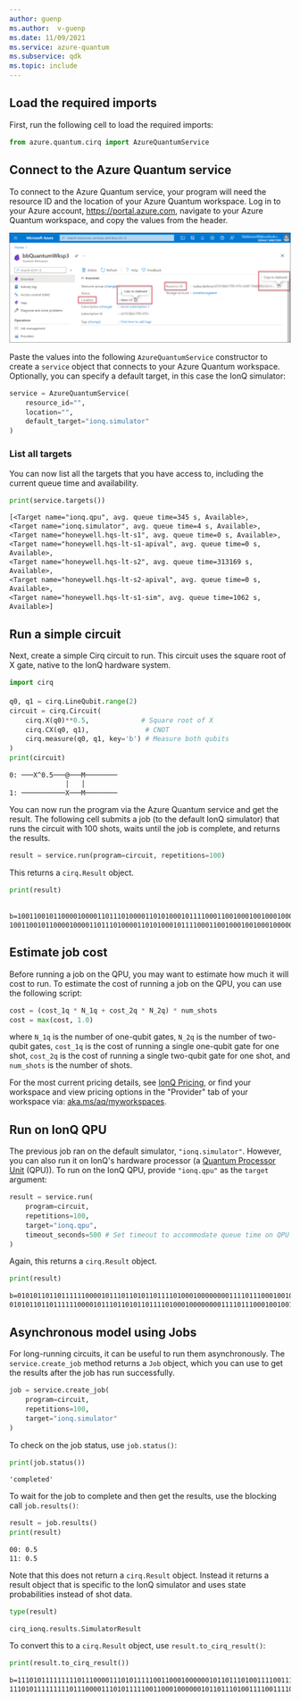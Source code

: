 ```yaml
---
author: guenp
ms.author:  v-guenp
ms.date: 11/09/2021
ms.service: azure-quantum
ms.subservice: qdk
ms.topic: include
---
```


## Load the required imports

First, run the following cell to load the required imports:

```python
from azure.quantum.cirq import AzureQuantumService
```

## Connect to the Azure Quantum service

To connect to the Azure Quantum service, your program will need the resource ID and the
location of your Azure Quantum workspace. Log in to your Azure account,
<https://portal.azure.com>, navigate to your Azure Quantum workspace, and
copy the values from the header.

![How to retrieve the resource ID and location from an Azure Quantum workspace](../media/azure-quantum-resource-id.png)

Paste the values into the following `AzureQuantumService` constructor to
create a `service` object that connects to your Azure Quantum workspace.
Optionally, you can specify a default target, in this case the IonQ simulator:

```python
service = AzureQuantumService(
    resource_id="",
    location="",
    default_target="ionq.simulator"
)
```

### List all targets

You can now list all the targets that you have access to, including the
current queue time and availability.

```python
print(service.targets())
```

```output
[<Target name="ionq.qpu", avg. queue time=345 s, Available>,
<Target name="ionq.simulator", avg. queue time=4 s, Available>,
<Target name="honeywell.hqs-lt-s1", avg. queue time=0 s, Available>,
<Target name="honeywell.hqs-lt-s1-apival", avg. queue time=0 s, Available>,
<Target name="honeywell.hqs-lt-s2", avg. queue time=313169 s, Available>,
<Target name="honeywell.hqs-lt-s2-apival", avg. queue time=0 s, Available>,
<Target name="honeywell.hqs-lt-s1-sim", avg. queue time=1062 s, Available>]
```

## Run a simple circuit

Next, create a simple Cirq circuit to run. This circuit uses the square
root of X gate, native to the IonQ hardware system.

```python
import cirq

q0, q1 = cirq.LineQubit.range(2)
circuit = cirq.Circuit(
    cirq.X(q0)**0.5,             # Square root of X
    cirq.CX(q0, q1),              # CNOT
    cirq.measure(q0, q1, key='b') # Measure both qubits
)
print(circuit)
```

```output
0: ───X^0.5───@───M────────
              │   │
1: ───────────X───M────────
```

You can now run the program via the Azure Quantum service and get the
result. The following cell submits a job (to the default IonQ simulator) that runs the circuit with
100 shots, waits until the job is complete, and returns the results.

```python
result = service.run(program=circuit, repetitions=100)
```

This returns a `cirq.Result` object.

```python
print(result)
```

```output
    b=1001100101100001000011011101000011010100010111100011001000100100010000001110010010101110110000011010, 1001100101100001000011011101000011010100010111100011001000100100010000001110010010101110110000011010
```

## Estimate job cost

Before running a job on the QPU, you may want to estimate how much it will cost to run. To estimate the cost of running a job on the QPU, you can use the following script:

```python
cost = (cost_1q * N_1q + cost_2q * N_2q) * num_shots
cost = max(cost, 1.0)
```

where `N_1q` is the number of one-qubit gates, `N_2q` is the number of two-qubit gates, `cost_1q` is the cost of running a single one-qubit gate for one shot, `cost_2q` is the cost of running a single two-qubit gate for one shot, and `num_shots` is the number of shots.

For the most current pricing details, see [IonQ Pricing](xref:microsoft.quantum.providers.ionq#pricing), or find your workspace and view pricing options in the "Provider" tab of your workspace via: [aka.ms/aq/myworkspaces](http://aka.ms/aq/myworkspaces).


## Run on IonQ QPU

The previous job ran on the default simulator, `"ionq.simulator"`. However, you can also run it on IonQ's hardware processor (a [Quantum Processor Unit](xref:microsoft.quantum.target-profiles#quantum-processing-units-qpu-different-profiles) (QPU)). To run on the IonQ QPU, provide `"ionq.qpu"` as the
`target` argument:

```python
result = service.run(
    program=circuit,
    repetitions=100,
    target="ionq.qpu",
    timeout_seconds=500 # Set timeout to accommodate queue time on QPU
)
```

Again, this returns a `cirq.Result` object.

```python
print(result)
```

```output
b=0101011011011111100001011101101011011110100010000000011110111000100100110110101100110001001111101111, 0101011011011111100001011101101011011110100010000000011110111000100100110110101100110001001111101111
```

## Asynchronous model using Jobs

For long-running circuits, it can be useful to run them asynchronously.
The `service.create_job` method returns a `Job` object, which you can use to
get the results after the job has run successfully.

```python
job = service.create_job(
    program=circuit,
    repetitions=100,
    target="ionq.simulator"
)
```

To check on the job status, use `job.status()`:

```python
print(job.status())
```

```output
'completed'
```

To wait for the job to complete and then get the results, use the blocking
call `job.results()`:

```python
result = job.results()
print(result)
```

```output
00: 0.5
11: 0.5
```

Note that this does not return a `cirq.Result` object. Instead it
returns a result object that is specific to the IonQ simulator and uses
state probabilities instead of shot data.

```python
type(result)
```

```output
cirq_ionq.results.SimulatorResult
```

To convert this to a `cirq.Result` object, use `result.to_cirq_result()`:

```python
print(result.to_cirq_result())
```

```output
b=1110101111111110111000011101011111001100010000001011011101001111001111001101100111010000001100011100, 1110101111111110111000011101011111001100010000001011011101001111001111001101100111010000001100011100
```
